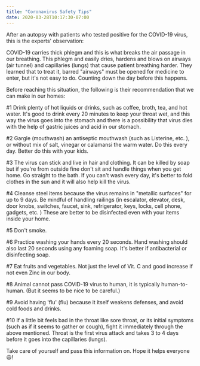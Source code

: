 ```yaml
---
title: "Coronavirus Safety Tips"
date: 2020-03-28T10:17:30-07:00
---
```


After an autopsy with patients who tested positive for the COVID-19 virus, this is the experts' observation:

COVID-19 carries thick phlegm and this is what breaks the air passage in our breathing. This phlegm and easily dries, hardens and blows on airways (air tunnel) and capillaries (lungs) that cause patient breathing harder. They learned that to treat it, barred "airways" must be opened for medicine to enter, but it's not easy to do. Counting down the day before this happens.

Before reaching this situation, the following is their recommendation that we can make in our homes:

#1 Drink plenty of hot liquids or drinks, such as coffee, broth, tea, and hot water. It's good to drink every 20 minutes to keep your throat wet, and this way the virus goes into the stomach and there is a possibility that virus dies with the help of gastric juices and acid in our stomach.

#2 Gargle (mouthwash) an antiseptic mouthwash (such as Listerine, etc. ), or without mix of salt, vinegar or calamansi the warm water. Do this every day. Better do this with your kids.

#3 The virus can stick and live in hair and clothing. It can be killed by soap but if you're from outside fine don't sit and handle things when you get home. Go straight to the bath. If you can't wash every day, it's better to fold clothes in the sun and it will also help kill the virus.

#4 Cleanse steel items because the virus remains in "metallic surfaces" for up to 9 days. Be mindful of handling railings (in escalator, elevator, desk, door knobs, switches, faucet, sink, refrigerator, keys, locks, cell phone, gadgets, etc. ) These are better to be disinfected even with your items inside your home.

#5 Don't smoke.

#6 Practice washing your hands every 20 seconds. Hand washing should also last 20 seconds using any foaming soap. It's better if antibacterial or disinfecting soap.

#7 Eat fruits and vegetables. Not just the level of Vit. C and good increase if not even Zinc in our body.

#8 Animal cannot pass COVID-19 virus to human, it is typically human-to-human. (But it seems to be nice to be careful.)

#9 Avoid having 'flu' (flu) because it itself weakens defenses, and avoid cold foods and drinks.

#10 If a little bit feels bad in the throat like sore throat, or its initial symptoms (such as if it seems to gather or cough), fight it immediately through the above mentioned. Throat is the first virus attack and takes 3 to 4 days before it goes into the capillaries (lungs).

Take care of yourself and pass this information on. Hope it helps everyone :smiley:!
